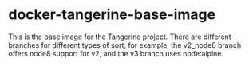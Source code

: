 # docker-tangerine-base-image

This is the base image for the Tangerine project. There are different branches for different types of sort; for example, the v2_node8 branch offers node8 support for v2, and the v3 branch uses node:alpine.
